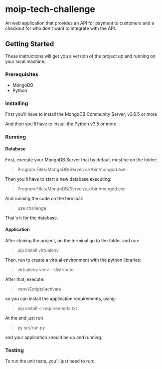 # moip-tech-challenge
An web application that provides an API for payment to customers and a checkout for who don't want to integrate with the API.

## Getting Started
These instructions will get you a version of the project up and running on your local machine.

### Prerequisites

* MongoDB
* Python

### Installing
First you'll have to install the MongoDB Community Server, v3.6.5 or more

And then you'll have to install the Python v3.5 or more

### Running

#### Database

First, execute your MongoDB Server that by default must be on the folder: 
> Program Files/MongoDB/Server/x.x/bin/mongod.exe

Then you'll have to start a new database executing:
> Program Files/MongoDB/Server/x.x/bin/mongod.exe

And running the code on the terminal:
> use challenge

That's it for the database.

#### Application
  
After cloning the project, on the terminal go to the folder and run:

> pip install virtualenv

Then, run to create a virtual environment with the python libraries:

> virtualenv venv --distribute

After that, execute:

> venv\Scripts\activate

so you can install the application requirements, using:

> pip install -r requirements.txt

At the end just run

> py src/run.py

and your application should be up and running.

### Testing

To run the unit tests, you'll just need to run:

> 



